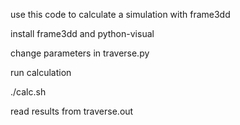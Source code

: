 use this code to calculate a simulation with frame3dd

install frame3dd and python-visual

change parameters in traverse.py

run calculation

./calc.sh

read results from traverse.out



